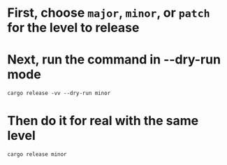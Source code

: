 # First, choose `major`, `minor`, or `patch` for the level to release
# Next, run the command in --dry-run mode

```
cargo release -vv --dry-run minor
```

# Then do it for real with the same level

```
cargo release minor
```
